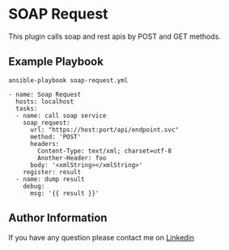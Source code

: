 SOAP Request
=========

This plugin calls soap and rest apis by POST and GET methods.


Example Playbook
----------------

`ansible-playbook soap-request.yml`


    - name: Soap Request
      hosts: localhost
      tasks:
      - name: call soap service
        soap_request:
          url: "https://host:port/api/endpoint.svc"
          method: 'POST'
          headers:
            Content-Type: text/xml; charset=utf-8
            Another-Header: foo
          body: '<xmlString></xmlString>'
        register: result
      - name: dump result
        debug:
          msg: '{{ result }}'

Author Information
------------------

If you have any question please contact me on [Linkedin](https://www.linkedin.com/in/alcnsahin/)
